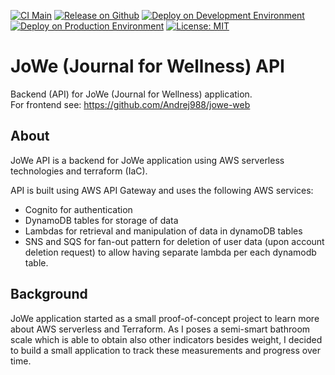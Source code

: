 [![CI Main](https://github.com/Andrej988/jowe-api/actions/workflows/ci_main.yml/badge.svg)](https://github.com/Andrej988/jowe-api/actions/workflows/ci_main.yml)
[![Release on Github](https://github.com/Andrej988/jowe-api/actions/workflows/release_github.yml/badge.svg)](https://github.com/Andrej988/jowe-api/actions/workflows/release_github.yml)
[![Deploy on Development Environment](https://github.com/Andrej988/jowe-api/actions/workflows/deploy_terraform_dev.yml/badge.svg)](https://github.com/Andrej988/jowe-api/actions/workflows/deploy_terraform_dev.yml)
[![Deploy on Production Environment](https://github.com/Andrej988/jowe-api/actions/workflows/deploy_terraform_prod.yml/badge.svg)](https://github.com/Andrej988/jowe-api/actions/workflows/deploy_terraform_prod.yml)
[![License: MIT](https://img.shields.io/badge/License-MIT-yellow.svg)](https://opensource.org/licenses/MIT)

# JoWe (Journal for Wellness) API

Backend (API) for JoWe (Journal for Wellness) application. <br />
For frontend see: https://github.com/Andrej988/jowe-web

## About
JoWe API is a backend for JoWe application using AWS serverless technologies and terraform (IaC).

API is built using AWS API Gateway and uses the following AWS services:
- Cognito for authentication
- DynamoDB tables for storage of data
- Lambdas for retrieval and manipulation of data in dynamoDB tables
- SNS and SQS for fan-out pattern for deletion of user data (upon account deletion request) to allow having separate lambda per each dynamodb table.

## Background
JoWe application started as a small proof-of-concept project to learn more about AWS serverless and Terraform. As I poses a semi-smart bathroom scale which is able to obtain also other indicators besides weight, I decided to build a small application to track these measurements and progress over time.
